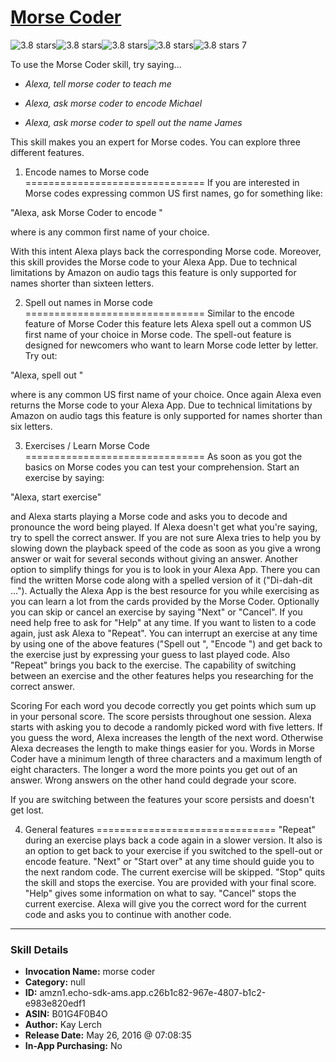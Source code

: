 # [Morse Coder](http://alexa.amazon.com/#skills/amzn1.echo-sdk-ams.app.c26b1c82-967e-4807-b1c2-e983e820edf1)
![3.8 stars](../../images/ic_star_black_18dp_1x.png)![3.8 stars](../../images/ic_star_black_18dp_1x.png)![3.8 stars](../../images/ic_star_black_18dp_1x.png)![3.8 stars](../../images/ic_star_half_black_18dp_1x.png)![3.8 stars](../../images/ic_star_border_black_18dp_1x.png) 7

To use the Morse Coder skill, try saying...

* *Alexa, tell morse coder to teach me*

* *Alexa, ask morse coder to encode Michael*

* *Alexa, ask morse coder to spell out the name James*

This skill makes you an expert for Morse codes. You can explore three different features.

1) Encode names to Morse code
===============================
If you are interested in Morse codes expressing common US first names, go for something like:

"Alexa, ask Morse Coder to encode <FirstName>" 

where <FirstName> is any common first name of your choice.

With this intent Alexa plays back the corresponding Morse code. Moreover, this skill provides the Morse code to your Alexa App.
Due to technical limitations by Amazon on audio tags this feature is only supported for names shorter than sixteen letters.
 
2) Spell out names in Morse code
===============================
Similar to the encode feature of Morse Coder this feature lets Alexa spell out a common US first name of your choice in Morse code. 
The spell-out feature is designed for newcomers who want to learn Morse code letter by letter. Try out:

"Alexa, spell out <FirstName>" 

where <FirstName> is any common US first name of your choice. Once again Alexa even returns the Morse code to your Alexa App.
Due to technical limitations by Amazon on audio tags this feature is only supported for names shorter than six letters.

3) Exercises / Learn Morse Code
===============================
As soon as you got the basics on Morse codes you can test your comprehension. Start an exercise by saying:

"Alexa, start exercise"

and Alexa starts playing a Morse code and asks you to decode and pronounce the word being played. If Alexa doesn't get what you're saying, try to spell the correct answer.
If you are not sure Alexa tries to help you by slowing down the playback speed of the code as soon as you give a wrong answer or wait for several seconds without giving an answer. 
Another option to simplify things for you is to look in your Alexa App. There you can find the written Morse code along with a spelled version of it ("Di-dah-dit ...").
Actually the Alexa App is the best resource for you while exercising as you can learn a lot from the cards provided by the Morse Coder.
Optionally you can skip or cancel an exercise by saying "Next" or "Cancel". If you need help free to ask for "Help" at any time. If you want to listen to a code again, just ask Alexa to "Repeat". 
You can interrupt an exercise at any time by using one of the above features ("Spell out <FirstName>", "Encode <FirstName>") and get back to the exercise just by expressing your guess to last played code. Also "Repeat" brings you back to the exercise.
The capability of switching between an exercise and the other features helps you researching for the correct answer. 

Scoring
For each word you decode correctly you get points which sum up in your personal score. The score persists throughout one session. 
Alexa starts with asking you to decode a randomly picked word with five letters. 
If you guess the word, Alexa increases the length of the next word. Otherwise Alexa decreases the length to make things easier for you. 
Words in Morse Coder have a minimum length of three characters and a maximum length of eight characters. 
The longer a word the more points you get out of an answer. Wrong answers on the other hand could degrade your score. 

If you are switching between the features your score persists and doesn't get lost.

4) General features
===============================
"Repeat" during an exercise plays back a code again in a slower version. It also is an option to get back to your exercise if you switched to the spell-out or encode feature.
"Next" or "Start over" at any time should guide you to the next random code. The current exercise will be skipped.
"Stop" quits the skill and stops the exercise. You are provided with your final score.
"Help" gives some information on what to say.
"Cancel" stops the current exercise. Alexa will give you the correct word for the current code and asks you to continue with another code.

***

### Skill Details

* **Invocation Name:** morse coder
* **Category:** null
* **ID:** amzn1.echo-sdk-ams.app.c26b1c82-967e-4807-b1c2-e983e820edf1
* **ASIN:** B01G4F0B4O
* **Author:** Kay Lerch
* **Release Date:** May 26, 2016 @ 07:08:35
* **In-App Purchasing:** No
